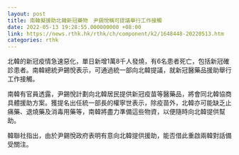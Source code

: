 ```yaml
---
layout: post
title: 南韓擬援助北韓新冠藥物　尹錫悅稱可提議舉行工作接觸
date: 2022-05-13 19:28:55.000000000 +08:00
link: https://news.rthk.hk/rthk/ch/component/k2/1648448-20220513.htm
categories: rthk
---
```


北韓的新冠疫情急速惡化，單日新增1萬8千人發燒，有6名患者死亡，包括新冠確診患者。南韓總統尹錫悅表示，可通過統一部向北韓提議，就新冠醫藥品援助舉行工作接觸。

南韓有官員透露，尹錫悅計劃向北韓居民提供新冠疫苗等醫藥品，將會同北韓協商具體援助方案。獲提名出任統一部長的權寧世表示，除疫苗外，北韓亦可能缺乏止痛藥、退燒藥及消毒用藥等，南韓將盡力準備這些物資，以便隨時向北韓提供幫助。

韓聯社指出，由於尹錫悅政府表明有意向北韓提供援助，能否借此重啟兩韓對話備受關注。

